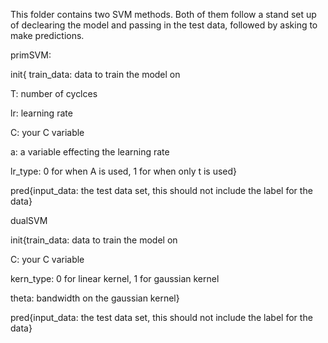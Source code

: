 This folder contains two SVM methods. Both of them follow a stand set up of declearing the model and passing in the test
data, followed by asking to make predictions.

primSVM: 

init{
train_data: data to train the model on  

T: number of cyclces

lr: learning rate

C: your C variable

a: a variable effecting the learning rate

lr_type: 0 for when A is used, 1 for when only t is used}

pred{input_data: the test data set, this should not include the label for the data}

dualSVM

init{train_data: data to train the model on  

C: your C variable

kern_type: 0 for linear kernel, 1 for gaussian kernel

theta: bandwidth on the gaussian kernel}

pred{input_data: the test data set, this should not include the label for the data}